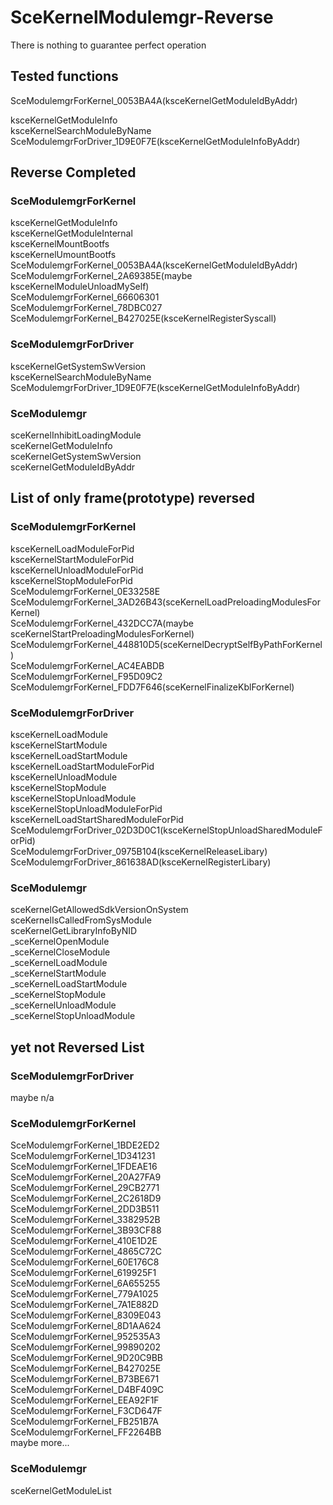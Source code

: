 # SceKernelModulemgr-Reverse
There is nothing to guarantee perfect operation<br>

## Tested functions
SceModulemgrForKernel_0053BA4A(ksceKernelGetModuleIdByAddr)<br>

ksceKernelGetModuleInfo<br>
ksceKernelSearchModuleByName<br>
SceModulemgrForDriver_1D9E0F7E(ksceKernelGetModuleInfoByAddr)<br>

## Reverse Completed
### SceModulemgrForKernel
ksceKernelGetModuleInfo<br>
ksceKernelGetModuleInternal<br>
ksceKernelMountBootfs<br>
ksceKernelUmountBootfs<br>
SceModulemgrForKernel_0053BA4A(ksceKernelGetModuleIdByAddr)<br>
SceModulemgrForKernel_2A69385E(maybe ksceKernelModuleUnloadMySelf)<br>
SceModulemgrForKernel_66606301<br>
SceModulemgrForKernel_78DBC027<br>
SceModulemgrForKernel_B427025E(ksceKernelRegisterSyscall)<br>

### SceModulemgrForDriver
ksceKernelGetSystemSwVersion<br>
ksceKernelSearchModuleByName<br>
SceModulemgrForDriver_1D9E0F7E(ksceKernelGetModuleInfoByAddr)<br>

### SceModulemgr
sceKernelInhibitLoadingModule<br>
sceKernelGetModuleInfo<br>
sceKernelGetSystemSwVersion<br>
sceKernelGetModuleIdByAddr<br>

## List of only frame(prototype) reversed
### SceModulemgrForKernel
ksceKernelLoadModuleForPid<br>
ksceKernelStartModuleForPid<br>
ksceKernelUnloadModuleForPid<br>
ksceKernelStopModuleForPid<br>
SceModulemgrForKernel_0E33258E<br>
SceModulemgrForKernel_3AD26B43(sceKernelLoadPreloadingModulesForKernel)<br>
SceModulemgrForKernel_432DCC7A(maybe sceKernelStartPreloadingModulesForKernel)<br>
SceModulemgrForKernel_448810D5(sceKernelDecryptSelfByPathForKernel)<br>
SceModulemgrForKernel_AC4EABDB<br>
SceModulemgrForKernel_F95D09C2<br>
SceModulemgrForKernel_FDD7F646(sceKernelFinalizeKblForKernel)<br>

### SceModulemgrForDriver
ksceKernelLoadModule<br>
ksceKernelStartModule<br>
ksceKernelLoadStartModule<br>
ksceKernelLoadStartModuleForPid<br>
ksceKernelUnloadModule<br>
ksceKernelStopModule<br>
ksceKernelStopUnloadModule<br>
ksceKernelStopUnloadModuleForPid<br>
ksceKernelLoadStartSharedModuleForPid<br>
SceModulemgrForDriver_02D3D0C1(ksceKernelStopUnloadSharedModuleForPid)<br>
SceModulemgrForDriver_0975B104(ksceKernelReleaseLibary)<br>
SceModulemgrForDriver_861638AD(ksceKernelRegisterLibary)<br>

### SceModulemgr
sceKernelGetAllowedSdkVersionOnSystem<br>
sceKernelIsCalledFromSysModule<br>
sceKernelGetLibraryInfoByNID<br>
_sceKernelOpenModule<br>
_sceKernelCloseModule<br>
_sceKernelLoadModule<br>
_sceKernelStartModule<br>
_sceKernelLoadStartModule<br>
_sceKernelStopModule<br>
_sceKernelUnloadModule<br>
_sceKernelStopUnloadModule<br>

## yet not Reversed List

### SceModulemgrForDriver
maybe n/a<br>

### SceModulemgrForKernel
SceModulemgrForKernel_1BDE2ED2<br>
SceModulemgrForKernel_1D341231<br>
SceModulemgrForKernel_1FDEAE16<br>
SceModulemgrForKernel_20A27FA9<br>
SceModulemgrForKernel_29CB2771<br>
SceModulemgrForKernel_2C2618D9<br>
SceModulemgrForKernel_2DD3B511<br>
SceModulemgrForKernel_3382952B<br>
SceModulemgrForKernel_3B93CF88<br>
SceModulemgrForKernel_410E1D2E<br>
SceModulemgrForKernel_4865C72C<br>
SceModulemgrForKernel_60E176C8<br>
SceModulemgrForKernel_619925F1<br>
SceModulemgrForKernel_6A655255<br>
SceModulemgrForKernel_779A1025<br>
SceModulemgrForKernel_7A1E882D<br>
SceModulemgrForKernel_8309E043<br>
SceModulemgrForKernel_8D1AA624<br>
SceModulemgrForKernel_952535A3<br>
SceModulemgrForKernel_99890202<br>
SceModulemgrForKernel_9D20C9BB<br>
SceModulemgrForKernel_B427025E<br>
SceModulemgrForKernel_B73BE671<br>
SceModulemgrForKernel_D4BF409C<br>
SceModulemgrForKernel_EEA92F1F<br>
SceModulemgrForKernel_F3CD647F<br>
SceModulemgrForKernel_FB251B7A<br>
SceModulemgrForKernel_FF2264BB<br>
maybe more...<br>

### SceModulemgr
sceKernelGetModuleList<br>

